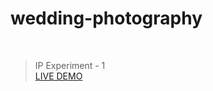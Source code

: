 # wedding-photography

<br>

>IP Experiment - 1  
>[LIVE DEMO](https://saravana-sn.github.io/wedding-photography/)
